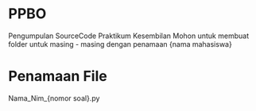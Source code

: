 # PPBO
Pengumpulan SourceCode Praktikum Kesembilan
Mohon untuk membuat folder untuk masing - masing dengan penamaan {nama mahasiswa}
# Penamaan File
Nama_Nim_{nomor soal}.py
